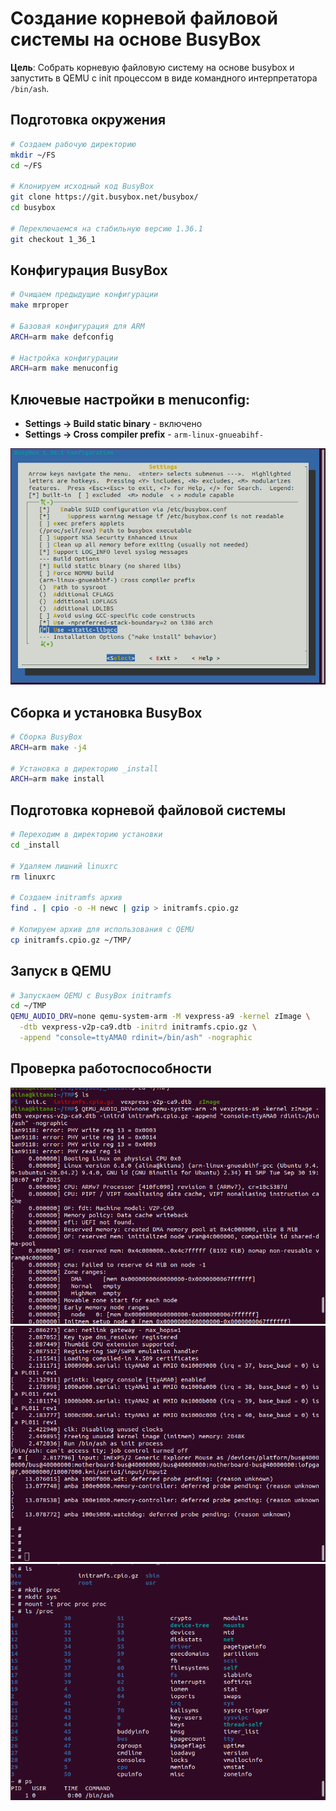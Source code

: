 # Создание корневой файловой системы на основе BusyBox

**Цель**: Собрать корневую файловую систему на основе busybox и запустить в QEMU с init процессом в виде командного интерпретатора `/bin/ash`.

## Подготовка окружения

```bash
# Создаем рабочую директорию
mkdir ~/FS
cd ~/FS

# Клонируем исходный код BusyBox
git clone https://git.busybox.net/busybox/
cd busybox

# Переключаемся на стабильную версию 1.36.1
git checkout 1_36_1
```

## Конфигурация BusyBox

```bash
# Очищаем предыдущие конфигурации
make mrproper

# Базовая конфигурация для ARM
ARCH=arm make defconfig

# Настройка конфигурации
ARCH=arm make menuconfig
```

## Ключевые настройки в menuconfig:
- **Settings → Build static binary** - включено
- **Settings → Cross compiler prefix** - `arm-linux-gnueabihf-`

![1](img/1.png)

## Сборка и установка BusyBox

```bash
# Сборка BusyBox
ARCH=arm make -j4

# Установка в директорию _install
ARCH=arm make install
```

## Подготовка корневой файловой системы

```bash
# Переходим в директорию установки
cd _install

# Удаляем лишний linuxrc
rm linuxrc

# Создаем initramfs архив
find . | cpio -o -H newc | gzip > initramfs.cpio.gz

# Копируем архив для использования с QEMU
cp initramfs.cpio.gz ~/TMP/
```

## Запуск в QEMU

```bash
# Запускаем QEMU с BusyBox initramfs
cd ~/TMP
QEMU_AUDIO_DRV=none qemu-system-arm -M vexpress-a9 -kernel zImage \
  -dtb vexpress-v2p-ca9.dtb -initrd initramfs.cpio.gz \
  -append "console=ttyAMA0 rdinit=/bin/ash" -nographic
```

## Проверка работоспособности

![2](img/2.png)
![3](img/3.png)
![4](img/4.png)
